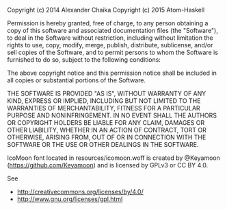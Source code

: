 Copyright (c) 2014 Alexander Chaika
Copyright (c) 2015 Atom-Haskell

Permission is hereby granted, free of charge, to any person obtaining
a copy of this software and associated documentation files (the
"Software"), to deal in the Software without restriction, including
without limitation the rights to use, copy, modify, merge, publish,
distribute, sublicense, and/or sell copies of the Software, and to
permit persons to whom the Software is furnished to do so, subject to
the following conditions:

The above copyright notice and this permission notice shall be
included in all copies or substantial portions of the Software.

THE SOFTWARE IS PROVIDED "AS IS", WITHOUT WARRANTY OF ANY KIND,
EXPRESS OR IMPLIED, INCLUDING BUT NOT LIMITED TO THE WARRANTIES OF
MERCHANTABILITY, FITNESS FOR A PARTICULAR PURPOSE AND
NONINFRINGEMENT. IN NO EVENT SHALL THE AUTHORS OR COPYRIGHT HOLDERS BE
LIABLE FOR ANY CLAIM, DAMAGES OR OTHER LIABILITY, WHETHER IN AN ACTION
OF CONTRACT, TORT OR OTHERWISE, ARISING FROM, OUT OF OR IN CONNECTION
WITH THE SOFTWARE OR THE USE OR OTHER DEALINGS IN THE SOFTWARE.

IcoMoon font located in resources/icomoon.woff is created by
@Keyamoon (https://github.com/Keyamoon) and is licensed by GPLv3 or CC BY 4.0.

See

* http://creativecommons.org/licenses/by/4.0/
* http://www.gnu.org/licenses/gpl.html
